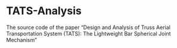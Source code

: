 # TATS-Analysis
The source code of the paper “Design and Analysis of Truss Aerial Transportation System (TATS): The Lightweight Bar Spherical Joint Mechanism”

